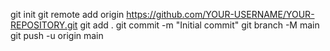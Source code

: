 git init
git remote add origin https://github.com/YOUR-USERNAME/YOUR-REPOSITORY.git
git add .
git commit -m "Initial commit"
git branch -M main
git push -u origin main
